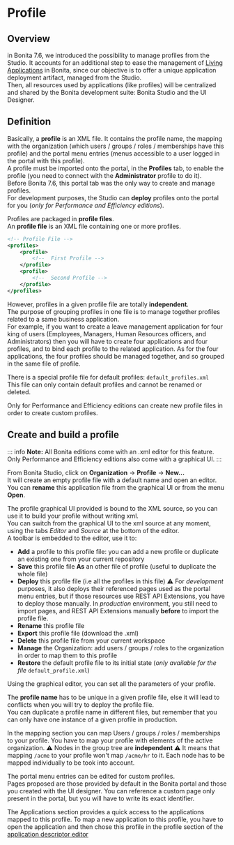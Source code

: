 # Profile

## Overview

in Bonita 7.6, we introduced the possibility to manage profiles from the Studio.
It accounts for an additional step to ease the management of [Living Applications](applications.md) in Bonita, since our objective is to offer a unique application deployment artifact, managed from the Studio.  
Then, all resources used by applications (like profiles) will be centralized and shared by the Bonita development suite: Bonita Studio and the UI Designer.

## Definition

Basically, a **profile** is an XML file. It contains the profile name, the mapping with the organization (which users / groups / roles / memberships have this profile) and the portal menu entries (menus accessible to a user logged in the portal with this profile).  
A profile must be imported onto the portal, in the **Profiles** tab, to enable the profile (you need to connect with the **Administrator** profile to do it).  
Before Bonita 7.6, this portal tab was the only way to create and manage profiles.  
For development purposes, the Studio can **deploy** profiles onto the portal for you (_only for Performance and Efficiency editions_).

Profiles are packaged in **profile files**.  
An **profile file** is an XML file containing one or more profiles.  
```xml
<!-- Profile File -->
<profiles>
	<profile>
		<!--  First Profile -->
	</profile>
	<profile>
		<!--  Second Profile -->
	</profile>
</profiles>
```

However, profiles in a given profile file are totally **independent**.  
The purpose of grouping profiles in one file is to manage together profiles related to a same business application.  
For example, if you want to create a leave management application for four king of users (Employees, Managers, Human Resources officers, and Administrators) then you will have to create four applications and four profiles, and to bind each profile to the related application. As for the four applications, the four profiles should be managed together, and so grouped in the same file of profile. 

There is a special profile file for default profiles: `default_profiles.xml`  
This file can only contain default profiles and cannot be renamed or deleted.

Only for Performance and Efficiency editions can create new profile files in order to create custom profiles.

## Create and build a profile

::: info
**Note:** All Bonita editions come with an .xml editor for this feature. Only Performance and Efficiency editions also come with a graphical UI.
:::

From Bonita Studio, click on **Organization** -> **Profile** -> **New...**  
It will create an empty profile file with a default name and open an editor. You can **rename** this application file from the graphical UI or from the menu **Open**.  

The profile graphical UI provided is bound to the XML source, so you can use it to build your profile without writing xml.  
You can switch from the graphical UI to the xml source at any moment, using the tabs _Editor_ and _Source_ at the bottom of the editor.  
A toolbar is embedded to the editor, use it to:  

 - **Add** a profile to this profile file: you can add a new profile or duplicate an existing one from your current repository
 - **Save** this profile file **As** an other file of profile (useful to duplicate the whole file)
 - **Deploy** this profile file (i.e all the profiles in this file)
 ⚠  For _development_ purposes, it also deploys their referenced pages used as the portal menu entries, but if those resources use REST API Extensions, you have to deploy those manually. In _production_ environment, you still need to import pages, and REST API Extensions manually **before** to import the profile file.   
 - **Rename** this profile file
 - **Export** this profile file (download the .xml)
 - **Delete** this profile file from your current workspace
 - **Manage** the Organization: add users / groups / roles to the organization in order to map them to this profile
 - **Restore** the default profile file to its initial state (_only available for the file_ `default_profile.xml`) 

Using the graphical editor, you can set all the parameters of your profile.

The **profile name** has to be unique in a given profile file, else it will lead to conflicts when you will try to deploy the profile file.  
You can duplicate a profile name in different files, but remember that you can only have one instance of a given profile in production.

In the mapping section you can map Users / groups / roles / memberships to your profile. You have to map your profile with elements of the active organization.
⚠  Nodes in the group tree are **independent** ⚠  It means that mapping `/acme` to your profile won't map `/acme/hr` to it. Each node has to be mapped individually to be took into account. 

The portal menu entries can be edited for custom profiles.  
Pages proposed are those provided by default in the Bonita portal and those you created with the UI designer. You can reference a custom page only present in the portal, but you will have to write its exact identifier.

The Applications section provides a quick access to the applications mapped to this profile. To map a new application to this profile, you have to open the application and then chose this profile in the profile section of the [application descriptor editor](applicationCreation.md)










  